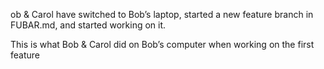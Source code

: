 
ob & Carol have switched to Bob’s laptop, started a new feature branch in FUBAR.md, and started working on it.


This is what Bob & Carol did on Bob’s computer when working on the first feature 

